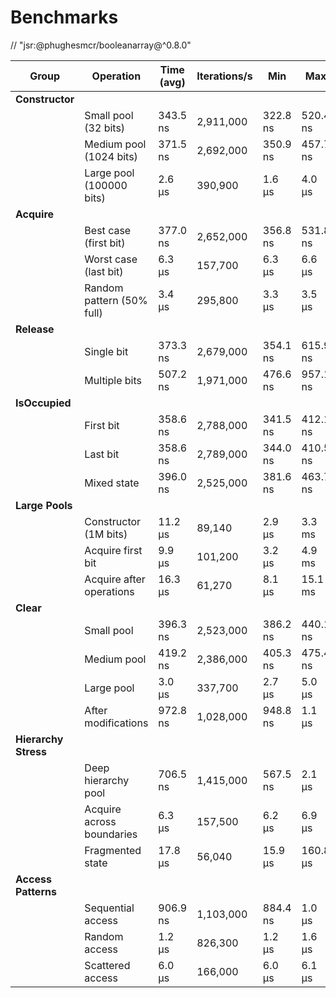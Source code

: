 # Benchmarks

// "jsr:@phughesmcr/booleanarray@^0.8.0"

| Group                | Operation                 | Time (avg) | Iterations/s | Min      | Max      | p75      | p99      |
| -------------------- | ------------------------- | ---------- | ------------ | -------- | -------- | -------- | -------- |
| **Constructor**      |                           |            |              |          |          |          |          |
|                      | Small pool (32 bits)      | 343.5 ns   | 2,911,000    | 322.8 ns | 520.4 ns | 350.9 ns | 386.7 ns |
|                      | Medium pool (1024 bits)   | 371.5 ns   | 2,692,000    | 350.9 ns | 457.7 ns | 376.9 ns | 438.8 ns |
|                      | Large pool (100000 bits)  | 2.6 µs     | 390,900      | 1.6 µs   | 4.0 µs   | 2.8 µs   | 4.0 µs   |
| **Acquire**          |                           |            |              |          |          |          |          |
|                      | Best case (first bit)     | 377.0 ns   | 2,652,000    | 356.8 ns | 531.8 ns | 380.0 ns | 458.0 ns |
|                      | Worst case (last bit)     | 6.3 µs     | 157,700      | 6.3 µs   | 6.6 µs   | 6.4 µs   | 6.6 µs   |
|                      | Random pattern (50% full) | 3.4 µs     | 295,800      | 3.3 µs   | 3.5 µs   | 3.4 µs   | 3.5 µs   |
| **Release**          |                           |            |              |          |          |          |          |
|                      | Single bit                | 373.3 ns   | 2,679,000    | 354.1 ns | 615.9 ns | 377.4 ns | 483.0 ns |
|                      | Multiple bits             | 507.2 ns   | 1,971,000    | 476.6 ns | 957.1 ns | 496.1 ns | 891.9 ns |
| **IsOccupied**       |                           |            |              |          |          |          |          |
|                      | First bit                 | 358.6 ns   | 2,788,000    | 341.5 ns | 412.1 ns | 366.1 ns | 408.9 ns |
|                      | Last bit                  | 358.6 ns   | 2,789,000    | 344.0 ns | 410.5 ns | 364.0 ns | 410.3 ns |
|                      | Mixed state               | 396.0 ns   | 2,525,000    | 381.6 ns | 463.7 ns | 400.3 ns | 462.7 ns |
| **Large Pools**      |                           |            |              |          |          |          |          |
|                      | Constructor (1M bits)     | 11.2 µs    | 89,140       | 2.9 µs   | 3.3 ms   | 6.6 µs   | 57.2 µs  |
|                      | Acquire first bit         | 9.9 µs     | 101,200      | 3.2 µs   | 4.9 ms   | 6.2 µs   | 58.4 µs  |
|                      | Acquire after operations  | 16.3 µs    | 61,270       | 8.1 µs   | 15.1 ms  | 11.7 µs  | 61.6 µs  |
| **Clear**            |                           |            |              |          |          |          |          |
|                      | Small pool                | 396.3 ns   | 2,523,000    | 386.2 ns | 440.1 ns | 398.6 ns | 436.0 ns |
|                      | Medium pool               | 419.2 ns   | 2,386,000    | 405.3 ns | 475.4 ns | 424.3 ns | 472.1 ns |
|                      | Large pool                | 3.0 µs     | 337,700      | 2.7 µs   | 5.0 µs   | 2.9 µs   | 5.0 µs   |
|                      | After modifications       | 972.8 ns   | 1,028,000    | 948.8 ns | 1.1 µs   | 981.6 ns | 1.1 µs   |
| **Hierarchy Stress** |                           |            |              |          |          |          |          |
|                      | Deep hierarchy pool       | 706.5 ns   | 1,415,000    | 567.5 ns | 2.1 µs   | 727.4 ns | 2.1 µs   |
|                      | Acquire across boundaries | 6.3 µs     | 157,500      | 6.2 µs   | 6.9 µs   | 6.4 µs   | 6.9 µs   |
|                      | Fragmented state          | 17.8 µs    | 56,040       | 15.9 µs  | 160.8 µs | 17.8 µs  | 25.7 µs  |
| **Access Patterns**  |                           |            |              |          |          |          |          |
|                      | Sequential access         | 906.9 ns   | 1,103,000    | 884.4 ns | 1.0 µs   | 913.5 ns | 1.0 µs   |
|                      | Random access             | 1.2 µs     | 826,300      | 1.2 µs   | 1.6 µs   | 1.2 µs   | 1.6 µs   |
|                      | Scattered access          | 6.0 µs     | 166,000      | 6.0 µs   | 6.1 µs   | 6.0 µs   | 6.1 µs   |
